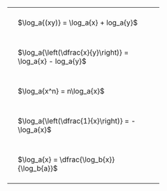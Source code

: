 ---
---

#  
<br>
<style type="text/css">
#T_a490b th.col_heading {
  text-align: left;
  font-size: 1em;
}
#T_a490b td {
  text-align: left;
  font-size: 1em;
  padding: 1.5em;
}
#T_a490b_row0_col0, #T_a490b_row1_col0, #T_a490b_row2_col0, #T_a490b_row3_col0, #T_a490b_row4_col0 {
  width: 300px;
  white-space: pre-wrap;
}
</style>
<table id="T_a490b">
  <thead>
  </thead>
  <tbody>
    <tr>
      <td id="T_a490b_row0_col0" class="data row0 col0" >$\log_a{(xy)} = \log_a{x} + log_a{y}$</td>
    </tr>
    <tr>
      <td id="T_a490b_row1_col0" class="data row1 col0" >$\log_a{\left(\dfrac{x}{y}\right)} = \log_a{x} - log_a{y}$</td>
    </tr>
    <tr>
      <td id="T_a490b_row2_col0" class="data row2 col0" >$\log_a{x^n} = n\log_a{x}$</td>
    </tr>
    <tr>
      <td id="T_a490b_row3_col0" class="data row3 col0" >$\log_a{\left(\dfrac{1}{x}\right)} = -\log_a{x}$</td>
    </tr>
    <tr>
      <td id="T_a490b_row4_col0" class="data row4 col0" >$\log_a{x} = \dfrac{\log_b{x}}{\log_b{a}}$</td>
    </tr>
  </tbody>
</table>
